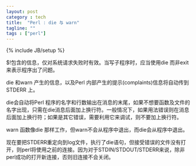 ```yaml
---
layout: post
category : tech
title:  "Perl : die 与 warn"
tagline: ""
tags : ["perl"] 
---
```

{% include JB/setup %}

$!包含的信息，仅对系统请求失败时有效。当写子程序时，应当使用die 而非exit来表示程序出了问题。

die 和warn 产生的信息，以及Perl 内部产生的提示(complaints)信息将自动传到STDERR 上。

die会自动将Perl 程序的名字和行数输出在消息的末尾，如果不想要函数及文件的名字出现，只需在die消息后面加上换行符。一般情况下，如果用法错误则在消息后面加上换行符；如果是其它错误，需要利用它来调试，则不要加上换行符。

warn 函数像die 那样工作，但warn不会从程序中退出，而die会从程序中退出。

现在要把STDERR重定向到log文件，执行了die语句，但接受错误的文件没有打开，则perl将使用之前的连接。因为对于STDIN/STDOUT/STDERR来说，除非perl成功的打开新连接，否则旧连接不会关闭。
